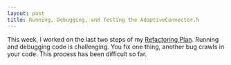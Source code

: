 ```yaml
---
layout: post
title: Running, Debugging, and Testing the AdaptiveConnector.h
---
```


This week, I worked on the last two steps of my [Refactoring Plan](cabreraleon.github.io/ANCrefactorplan). Running and debugging code is challenging. You fix one thing, another bug crawls in your code. This process has been difficult so far.